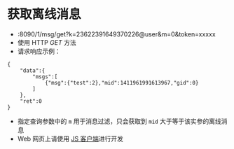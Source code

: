 # 获取离线消息

* :8090/1/msg/get?k=23622391649370226@user&m=0&token=xxxxx
* 使用 HTTP _GET_ 方法
* 请求响应示例：
````
{
    "data":{
        "msgs":[
            {"msg":{"test":2},"mid":1411961991613967,"gid":0}
        ]
    },
    "ret":0
}
````
* 指定查询参数中的 ````m```` 用于消息过滤，只会获取到 ````mid```` 大于等于该实参的离线消息
* Web 网页上请使用 [JS  客户端](../scene_usages/web/README.md)进行开发
